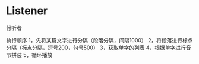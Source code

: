 # Listener

倾听者

执行顺序
1，先将某篇文字进行分隔（段落分隔，间隔1000） 
2，将段落进行标点分隔（标点分隔，逗号200，句号500） 
3，获取单字的列表 
4，根据单字进行音节拼装 
5，循环播放
